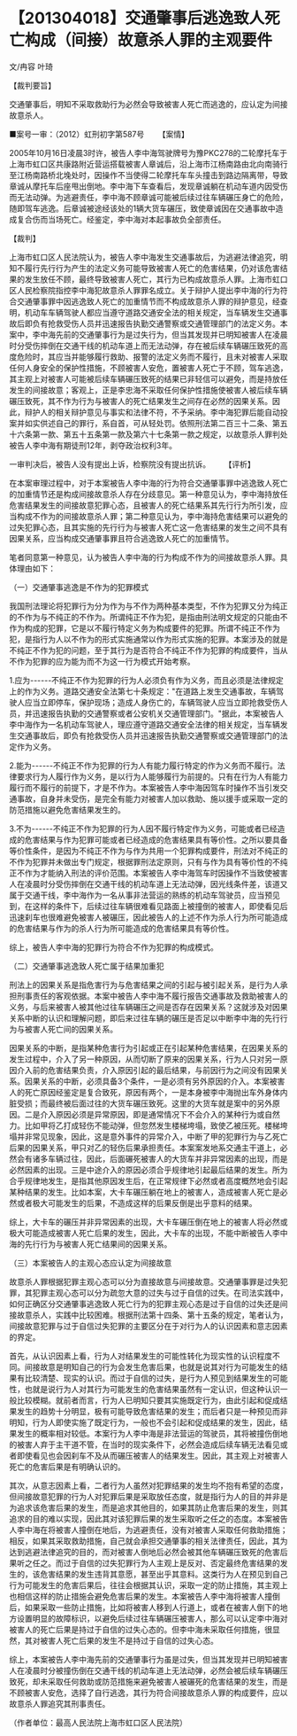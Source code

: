 # 【201304018】交通肇事后逃逸致人死亡构成（间接）故意杀人罪的主观要件

文/冉容 叶琦

【裁判要旨】

交通肇事后，明知不采取救助行为必然会导致被害人死亡而逃逸的，应认定为间接故意杀人。

■案号一审：（2012）虹刑初字第587号 　　【案情】

2005年10月16日凌晨3时许，被告人李中海驾驶牌号为豫PKC278的二轮摩托车于上海市虹口区共康路附近营运搭载被害人章诚后，沿上海市江杨南路由北向南骑行至江杨南路桥北堍处时，因操作不当使得二轮摩托车车头撞击到路边隔离带，导致章诚从摩托车后座甩出倒地。李中海下车查看后，发现章诚躺在机动车道内因受伤而无法动弹。为逃避责任，李中海不顾章诚可能被后续过往车辆碾压身亡的危险，随即驾车逃逸。后章诚被途经该处的1辆大货车碾压，致使章诚因在交通事故中造成复合伤而当场死亡。经鉴定，李中海对本起事故负全部责任。

【裁判】

上海市虹口区人民法院认为，被告人李中海发生交通事故后，为逃避法律追究，明知不履行先行行为产生的法定义务可能导致被害人死亡的危害结果，仍对该危害结果的发生放任不顾，最终导致被害人死亡，其行为已构成故意杀人罪。上海市虹口区人民检察院指控李中海犯故意杀人罪罪名成立。关于辩护人提出李中海的行为符合交通肇事罪中因逃逸致人死亡的加重情节而不构成故意杀人罪的辩护意见，经查明，机动车车辆驾驶人都应当遵守道路交通安全法的相关规定，当车辆发生交通事故后即负有抢救受伤人员并迅速报告执勤交通警察或交通管理部门的法定义务。本案中，李中海先前的交通肇事行为是过失行为，但当其发现并已明知被害人在凌晨时分受伤摔倒在交通干线的机动车道上而无法动弹，存在被后续车辆碾压致死的高度危险时，其应当并能够履行救助、报警的法定义务而不履行，且未对被害人采取任何人身安全的保护性措施，不顾被害人安危，置被害人死亡于不顾，驾车逃逸，其主观上对被害人可能被后续车辆碾压致死的结果已非轻信可以避免，而是持放任发生的间接故意；客观上，正是李忠海不采取任何保护性措施使被害人被后续车辆碾压致死，其不作为行为与被害人的死亡结果发生之间存在必然的因果关系。因此，辩护人的相关辩护意见与事实和法律不符，不予采纳。李中海犯罪后能自动投案并如实供述自己的罪行，系自首，可从轻处罚。依照刑法第二百三十二条、第五十六条第一款、第五十五条第一款及第六十七条第一款之规定，以故意杀人罪判处被告人李中海有期徒刑12年，剥夺政治权利3年。

一审判决后，被告人没有提出上诉，检察院没有提出抗诉。 　　【评析】

在本案审理过程中，对于本案被告人李中海的行为符合交通肇事罪中逃逸致人死亡的加重情节还是构成间接故意杀人存在分歧意见。第一种意见认为，李中海持放任危害结果发生的间接故意犯罪心态，且被害人的死亡结果系其先行行为所引发，应当构成不作为的间接故意杀人罪；第二种意见认为，李中海持危害结果可以避免的过失犯罪心态，且其实施的先行行为与被害人死亡这一危害结果的发生之间不具有因果关系，应当构成交通肇事罪且符合逃逸致人死亡的加重情节。

笔者同意第一种意见，认为被告人李中海的行为构成不作为的间接故意杀人罪。具体理由如下：

（一）交通肇事逃逸是不作为的犯罪模式

我国刑法理论将犯罪行为分为作为与不作为两种基本类型，不作为犯罪又分为纯正的不作为与不纯正的不作为。所谓纯正不作为犯，是指由刑法明文规定的只能由不作为构成的犯罪，它是以不履行特定义务为构成要件的犯罪。所谓不纯正不作为犯，是指行为人以不作为的形式实施通常以作为形式实施的犯罪。本案涉及的就是不纯正不作为犯的问题，至于其行为是否符合不纯正不作为犯罪的构成要件，当从不作为犯罪的应为能为而不为这一行为模式开始考察。

1.应为------不纯正不作为犯罪的行为人必须负有作为义务，而且必须是法律规定上的作为义务。道路交通安全法第七十条规定："在道路上发生交通事故，车辆驾驶人应当立即停车，保护现场；造成人身伤亡的，车辆驾驶人应当立即抢救受伤人员，并迅速报告执勤的交通警察或者公安机关交通管理部门。"据此，本案被告人李中海作为一名机动车驾驶人，理应遵守道路交通安全法律的相关规定，当车辆发生交通事故后，即负有抢救受伤人员并迅速报告执勤交通警察或交通管理部门的法定作为义务。

2.能为------不纯正不作为犯罪的行为人有能力履行特定的作为义务而不履行。法律要求行为人履行作为义务，是以行为人能够履行为前提的。只有在行为人有能力履行而不履行的前提下，才是不作为。本案被告人李中海因驾车时操作不当引发交通事故，自身并未受伤，是完全有能力对被害人加以救助、施以援手或采取一定的防范措施以避免危害结果发生的。

3.不为------不纯正不作为犯罪的行为人因不履行特定作为义务，可能或者已经造成的危害结果与作为犯罪可能或者已经造成的危害结果具有等价性。之所以要具备等价性条件，是因为不纯正不作为与作为共用一个犯罪构成要件，刑法对不纯正的不作为犯罪并未做出专门规定，根据罪刑法定原则，只有与作为具有等价性的不纯正不作为才能纳入刑法的评价范围。本案被告人李中海驾车时因操作不当致使被害人在凌晨时分受伤摔倒在交通干线的机动车道上无法动弹，因光线条件差，该道又属于交通干线，李中海作为一名从事非法营运的熟练的机动车驾驶员，应当预见到，在这样的条件下，后续过往车辆很难看见路面上被撞倒的被害人，即使看见后迅速刹车也很难避免被害人被碾压，因此被告人的上述不作为杀人行为所可能造成的危害结果与作为的杀人行为所可能造成的危害结果具有等价性。

综上，被告人李中海的犯罪行为符合不作为犯罪的构成模式。

（二）交通肇事逃逸致人死亡属于结果加重犯

刑法上的因果关系是指危害行为与危害结果之间的引起与被引起关系，是行为人承担刑事责任的客观依据。本案中被告人李中海不履行报告交通事故及救助被害人的义务，与后来被害人被其他过往车辆碾压之间是否存在因果关系？这就涉及对因果关系中断的认识和理解问题，即后来过往车辆的碾压是否足以中断李中海的先行行为与被害人死亡间的因果关系。

因果关系的中断，是指某种危害行为引起或正在引起某种危害结果，在因果关系的发生过程中，介入了另一种原因，从而切断了原来的因果关系，行为人只对另一原因介入前的危害结果负责，介入原因引起的最后结果，与前因行为之间没有因果关系。因果关系的中断，必须具备3个条件，一是必须有另外原因的介入。本案被害人的死亡原因经鉴定是复合致死，原因有两个，一是本身被李中海抛出车外身体内脏受损；而最终被后面过往的大货车碾压致死。这里的大货车就是案中的另外原因。二是介入原因必须是异常原因，即是通常情况下不会介入的某种行为或自然力。比如甲将乙打成轻伤不能动弹，但忽然发生楼梯垮塌，致使乙被压死。楼梯垮塌并非常见现象，因此，这是意外事件的异常介入，中断了甲的犯罪行为与乙死亡后果的因果关系，甲只对乙的轻伤后果承担责任。本案案发地系交通主干道上，必然会有诸多车辆过往，因此，后面碾死被害人的大货车并非异常因素的出现，而是必然因素的出现。三是中途介入的原因必须合乎规律地引起最后结果的发生。所为合乎规律地发生，是指其他原因发生后，在正常规律下必然或者高度概然地会引起某种结果的发生。比如本案，大卡车碾压躺在地上的被害人，造成被害人死亡是必然或者极大可能发生的后果，不造成这样的后果反倒是出乎意料的结果。

综上，大卡车的碾压并非异常因素的出现，大卡车碾压倒在地上的被害人将必然或极大可能造成被害人死亡后果的发生，因此，大卡车的出现，不能中断被告人李中海的先行行为与被害人死亡结果间的因果关系。

（三）本案被告人的主观心态应认定为间接故意

故意杀人罪根据犯罪主观心态可以分为直接故意与间接故意。交通肇事罪是过失犯罪，其犯罪主观心态可以分为疏忽大意的过失与过于自信的过失。在司法实践中，如何正确区分交通肇事逃逸致人死亡行为的犯罪主观心态是过于自信的过失还是间接故意杀人，实践中比较困难。根据刑法第十四条、第十五条的规定，笔者认为，间接故意犯罪与过于自信过失犯罪的主要区分在于对行为人的认识因素和意志因素的界定。

首先，从认识因素上看，行为人对结果发生的可能性转化为现实性的认识程度不同。间接故意是明知自己的行为会发生危害后果，也就是说其对行为可能发生的结果有比较清楚、现实的认识。而过于自信的过失，是行为人预见到结果发生的可能性，也就是说行为人对其行为可能发生的危害结果虽然有一定认识，但这种认识一般比较模糊。就前者而言，行为人已明知只要其实施既定行为，由此引起和促成结果发生的趋势十分明显，极有可能导致危害结果的发生；而后者只是一种预见而非明知，行为人即使实施了既定行为，一般也不会引起和促成结果的发生，因此，结果发生的概率相对较低。本案行为人李中海是非法营运的驾驶员，其将被撞伤倒地的被害人弃于主干道不管，在当时的现实条件下，必然会造成后续车辆无法看见或者即使看见也会因刹车不及从而碾压被害人的结果发生。因此，其主观上对被害人死亡的危害后果是有明确认识的。

其次，从意志因素上看，二者行为人虽然对犯罪结果的发生均不抱有希望的态度，但间接故意犯罪的行为人对犯罪后果是采取放任态度，就是指行为人的目的并非是为追求该危害后果的发生，而是追求其他目的，如果其防止危害后果的发生，则其追求的目的难以实现，因此其对该犯罪后果的发生采取听之任之的态度。本案被告人李中海在将被害人撞倒在地后，为逃避责任，没有对被害人采取任何救助措施；相反，如果其采取救助措施，自己就会承担交通肇事的相关法律责任，因此，其为达到逃避法律追究的目的，而对被害人倒地后必然会被其他车辆碾压致死的危害后果听之任之。而过于自信的过失犯罪行为人主观上是反对、否定最终危害结果的发生的，该危害结果的发生违背其意愿，甚至出乎其意料。这类行为人在预见到自己行为可能发生的危害后果后，往往会根据其认识，采取一定的防止措施，其主观上也相信这样的防止措施会避免危害后果的发生。本案被告人李中海将被害人撞倒后，如果采取一些防止措施，比如将被害人移到人行道上，或者在被害人倒下的地方设置明显的故障标识，以避免后续过往车辆碾压被害人，那么可以认定李中海对被害人的死亡后果是持过于自信的过失心态的。但李中海未采取任何措施，很显然，其对被害人死亡后果的发生不是持过于自信的过失心态。

综上，本案被告人李中海先前的交通肇事行为虽是过失，但当其发现并已明知被害人在凌晨时分被撞伤倒在交通干线的机动车道上无法动弹，必然会被后续车辆碾压致死，却未采取任何救助或防范措施来避免被害人被碾死的危害结果的发生，而是不顾被害人安危，选择了自行逃逸，其行为符合间接故意杀人罪的构成要件，应以故意杀人罪追究其刑事责任。

（作者单位：最高人民法院上海市虹口区人民法院）